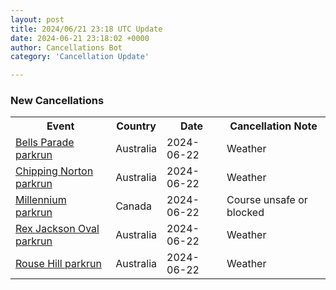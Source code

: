 ```yaml
---
layout: post
title: 2024/06/21 23:18 UTC Update
date: 2024-06-21 23:18:02 +0000
author: Cancellations Bot
category: 'Cancellation Update'

---
```


<h3>New Cancellations</h3>
<div class='hscrollable'>
<table style='width: 100%'>
    <tr>
        <th>Event</th>
        <th>Country</th>
        <th>Date</th>
        <th>Cancellation Note</th>
    </tr>
    <tr>
        <td><a href="https://www.parkrun.com.au/bellsparade">Bells Parade parkrun</a></td>
        <td>Australia</td>
        <td>2024-06-22</td>
        <td>Weather</td>
    </tr>
    <tr>
        <td><a href="https://www.parkrun.com.au/chippingnorton">Chipping Norton parkrun</a></td>
        <td>Australia</td>
        <td>2024-06-22</td>
        <td>Weather</td>
    </tr>
    <tr>
        <td><a href="https://www.parkrun.ca/millennium">Millennium parkrun</a></td>
        <td>Canada</td>
        <td>2024-06-22</td>
        <td>Course unsafe or blocked</td>
    </tr>
    <tr>
        <td><a href="https://www.parkrun.com.au/rexjacksonoval">Rex Jackson Oval parkrun</a></td>
        <td>Australia</td>
        <td>2024-06-22</td>
        <td>Weather</td>
    </tr>
    <tr>
        <td><a href="https://www.parkrun.com.au/rousehill">Rouse Hill parkrun</a></td>
        <td>Australia</td>
        <td>2024-06-22</td>
        <td>Weather</td>
    </tr>
</table>
</div>
